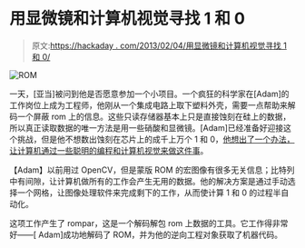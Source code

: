 # 用显微镜和计算机视觉寻找 1 和 0

> 原文:[https://hackaday . com/2013/02/04/用显微镜和计算机视觉寻找 1 和 0/](https://hackaday.com/2013/02/04/finding-1s-and-0s-with-a-microscope-and-computer-vision/)

![ROM](../Images/e55a7fe91db5889c0116e9e3c9be1ecc.png)

一天，[亚当]被问到他是否愿意参加一个小项目。一个疯狂的科学家在[Adam]的工作岗位上成为工程师，他刚从一个集成电路上取下塑料外壳，需要一点帮助来解码一个屏蔽 rom 上的信息。这些只读存储器基本上只是直接蚀刻在硅上的数据，所以真正读取数据的唯一方法是用一些硝酸和显微镜。[Adam]已经准备好迎接这个挑战，但是他不想数出蚀刻在芯片上的成千上万个 1 和 0，[他想出了一个办法，让计算机通过一些聪明的编程和计算机视觉来做这件事](http://oamajormal.blogspot.co.uk/2013/01/fun-with-masked-roms.html)。

【Adam】以前用过 OpenCV，但是蒙版 ROM 的宏图像有很多无关信息；比特列中有间隙，让计算机做所有的工作会产生无用的数据。他的解决方案是通过手动选择一个网格，让图像处理软件来完成剩下的工作，从而使计算 1 和 0 的过程半自动化。

这项工作产生了 rompar，这是一个解码解包 rom 上数据的工具。它工作得非常好——[ Adam]成功地解码了 ROM，并为他的逆向工程对象获取了机器代码。